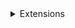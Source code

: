 <details>
<summary>Extensions</summary>

  - [AVQueuePlayer](/AVQueuePlayer)
  - [Array](/Array)
  - [String](/String)
  - [UIViewController](/UIViewController)

</details>
